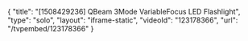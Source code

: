 {
    "title": "[1508429236] QBeam 3Mode VariableFocus LED Flashlight",
    "type": "solo",
    "layout": "iframe-static",
    "videoId": "123178366",
    "url": "\/tvpembed\/123178366"
}